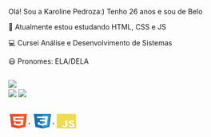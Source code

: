 Olá! Sou a Karoline Pedroza:)
Tenho 26 anos e sou de Belo 

 📘 Atualmente estou estudando HTML, CSS e JS 	
	
💻 Cursei Análise e Desenvolvimento de Sistemas

😃 Pronomes: ELA/DELA
 
 ##
 
 <a href="https://www.linkedin.com/in/karolinepedroza/" rel="nofollow" target="blank">
 <img src="https://camo.githubusercontent.com/c00f87aeebbec37f3ee0857cc4c20b21fefde8a96caf4744383ebfe44a47fe3f/68747470733a2f2f696d672e736869656c64732e696f2f62616467652f2d4c696e6b6564496e2d2532333030373742353f7374796c653d666f722d7468652d6261646765266c6f676f3d6c696e6b6564696e266c6f676f436f6c6f723d7768697465" data-canonical-src="https://img.shields.io/badge/-LinkedIn-%230077B5?style=for-the-badge&amp;logo=linkedin&amp;logoColor=white" style="max-width: 100%;"></a>
 
	
			
 <div>
 
<img height="130em" src="https://github-readme-stats.vercel.app/api?username=karolinepedroza&show_icons=true&theme=dracula&hide=contribs,prs"/>
<img height="130em" src="https://github-readme-stats.vercel.app/api/top-langs/?username=karolinepedroza&theme=dracula&layout=compact" />
 
</div>
 
 ##
 
<img align="center" alt="HTML" height="30" width="40" src="https://raw.githubusercontent.com/devicons/devicon/master/icons/html5/html5-original.svg" style="max-width: 100%;">,
<img align="center" alt="CSS" height="30" width="40" src="https://raw.githubusercontent.com/devicons/devicon/master/icons/css3/css3-original.svg" style="max-width: 100%;">,
<img align="center" alt="Js" height="30" width="40" src="https://raw.githubusercontent.com/devicons/devicon/master/icons/javascript/javascript-plain.svg" style="max-width: 100%;">

